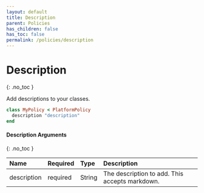 ```yaml
---
layout: default
title: Description
parent: Policies
has_children: false
has_toc: false
permalink: /policies/description
---
```


# Description
{: .no_toc }

Add descriptions to your classes.

```ruby
class MyPolicy < PlatformPolicy
  description "description"
end
```

#### Description Arguments
{: .no_toc }

| Name | Required | Type | Description |
|:---|:---|:---|:---|
| description | required | String | The description to add. This accepts markdown. |